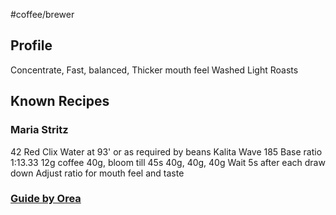 #coffee/brewer

## Profile
Concentrate, Fast, balanced, Thicker mouth feel
Washed Light Roasts

## Known Recipes
### Maria Stritz
42 Red Clix
Water at 93' or as required by beans
Kalita Wave 185
Base ratio 1:13.33
12g coffee
40g, bloom till 45s
40g, 40g, 40g
Wait 5s after each draw down
Adjust ratio for mouth feel and taste

### [Guide by Orea](https://www.orea.uk/guides-v3)
